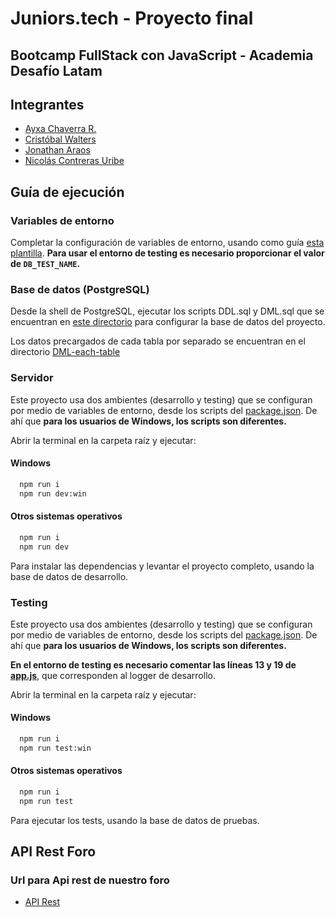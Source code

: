 # Juniors.tech - Proyecto final
## Bootcamp FullStack con JavaScript - Academia Desafío Latam

## Integrantes

- [Ayxa Chaverra R.](https://github.com/achaverrar)
- [Cristóbal Walters](https://github.com/cristobalwalters12)
- [Jonathan Araos](https://github.com/jonaisenberg)
- [Nicolás Contreras Uribe](https://github.com/lukitas0606)

## Guía de ejecución

### Variables de entorno

Completar la configuración de variables de entorno, usando como guía [esta plantilla](./.env.example). **Para usar el entorno de testing es necesario proporcionar el valor de `DB_TEST_NAME`.**

### Base de datos (PostgreSQL)

Desde la shell de PostgreSQL, ejecutar los scripts DDL.sql y DML.sql que se encuentran en [este directorio](./src/database/) para configurar la base de datos del proyecto.

Los datos precargados de cada tabla por separado se encuentran en el directorio [DML-each-table](./src/database/DML-each-table/)

### Servidor

Este proyecto usa dos ambientes (desarrollo y testing) que se configuran por medio de variables de entorno, desde los scripts del [package.json](./package.json). De ahí que **para los usuarios de Windows, los scripts son diferentes.**

Abrir la terminal en la carpeta raíz y ejecutar:

#### Windows
```bash
  npm run i
  npm run dev:win
```

#### Otros sistemas operativos
```bash
  npm run i
  npm run dev
```

Para instalar las dependencias y levantar el proyecto completo, usando la base de datos de desarrollo.

### Testing

Este proyecto usa dos ambientes (desarrollo y testing) que se configuran por medio de variables de entorno, desde los scripts del [package.json](./package.json). De ahí que **para los usuarios de Windows, los scripts son diferentes.**

**En el entorno de testing es necesario comentar las líneas 13 y 19 de [app.js](./src/api/v1/app.js)**, que corresponden al logger de desarrollo.

Abrir la terminal en la carpeta raíz y ejecutar:

#### Windows

```bash
  npm run i
  npm run test:win
```

#### Otros sistemas operativos

```bash
  npm run i
  npm run test
```

Para ejecutar los tests, usando la base de datos de pruebas.

## API Rest Foro

### Url para Api rest de nuestro foro

- [API Rest](http://localhost:3000/api/v1/docs)
